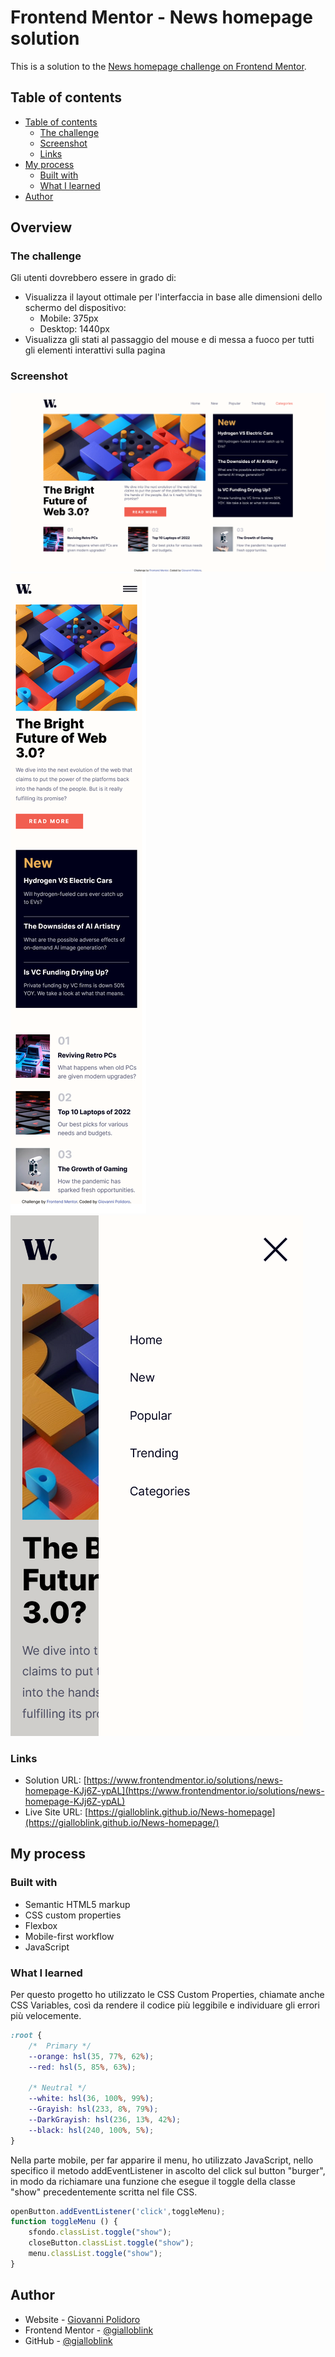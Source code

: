 # Frontend Mentor - News homepage solution

This is a solution to the [News homepage challenge on Frontend Mentor](https://www.frontendmentor.io/challenges/news-homepage-H6SWTa1MFl). 

## Table of contents

- [Table of contents](#overview)
  - [The challenge](#the-challenge)
  - [Screenshot](#screenshot)
  - [Links](#links)
- [My process](#my-process)
  - [Built with](#built-with)
  - [What I learned](#what-i-learned)
- [Author](#author)

## Overview

### The challenge

Gli utenti dovrebbero essere in grado di:

- Visualizza il layout ottimale per l'interfaccia in base alle dimensioni dello schermo del dispositivo:
  - Mobile: 375px
  - Desktop: 1440px
- Visualizza gli stati al passaggio del mouse e di messa a fuoco per tutti gli elementi interattivi sulla pagina

### Screenshot

![Desktop 1440px](screenshot/Screenshot_Desktop%201440px.png)
![Mobile 375px](screenshot/Screenshot_Mobile%20375px.png)
![Mobile 375px open menu](screenshot/Screenshot_Mobile%20375px%20openMenu.png)

### Links

- Solution URL: [https://www.frontendmentor.io/solutions/news-homepage-KJj6Z-ypAL](https://www.frontendmentor.io/solutions/news-homepage-KJj6Z-ypAL)
- Live Site URL: [https://gialloblink.github.io/News-homepage](https://gialloblink.github.io/News-homepage/)

## My process

### Built with

- Semantic HTML5 markup
- CSS custom properties
- Flexbox
- Mobile-first workflow
- JavaScript


### What I learned

Per questo progetto ho utilizzato le CSS Custom Properties, chiamate anche CSS Variables, così da rendere il codice più leggibile e individuare gli errori più velocemente.

```css
:root {
    /*  Primary */
    --orange: hsl(35, 77%, 62%);
    --red: hsl(5, 85%, 63%);

    /* Neutral */
    --white: hsl(36, 100%, 99%);
    --Grayish: hsl(233, 8%, 79%);
    --DarkGrayish: hsl(236, 13%, 42%);
    --black: hsl(240, 100%, 5%);
}
```
Nella parte mobile, per far apparire il menu, ho utilizzato JavaScript, nello specifico il metodo addEventListener in ascolto del click sul button "burger", in modo da richiamare una funzione che esegue il toggle della classe "show" precedentemente scritta nel file CSS.

```js
openButton.addEventListener('click',toggleMenu);
function toggleMenu () {
    sfondo.classList.toggle("show");
    closeButton.classList.toggle("show");
    menu.classList.toggle("show");
}
```

## Author

- Website - [Giovanni Polidoro](https://www.giovannipolidoro.eu)
- Frontend Mentor - [@gialloblink](https://www.frontendmentor.io/profile/gialloblink)
- GitHub - [@gialloblink](https://github.com/gialloblink)
